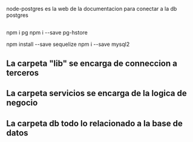node-postgres es la web de la documentacion para conectar a la db postgres

##
npm i pg
npm i --save pg-hstore


npm install --save sequelize
npm i --save mysql2
## La carpeta "lib" se encarga de conneccion a terceros

## La carpeta servicios se encarga de la logica de negocio

## La carpeta db todo lo relacionado a la base de datos

